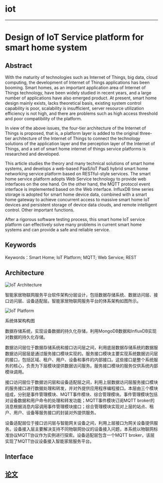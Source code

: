 # iot


---

# Design of IoT Service platform for smart home system


## Abstract
With the maturity of technologies such as Internet of Things, big data, cloud computing, the development of Internet of Things applications has been booming. Smart homes, as an important application area of Internet of Things technology, have been widely studied in recent years, and a large number of applications have also emerged product. At present, smart home design mainly exists, lacks theoretical basis, existing system control capability is poor, scalability is insufficient, server resource utilization efficiency is not high, and there are problems such as high access threshold and poor compatibility of the platform.

In view of the above issues, the four-tier architecture of the Internet of Things is proposed, that is, a platform layer is added to the original three-tier architecture of the Internet of Things to connect the technology solutions of the application layer and the perception layer of the Internet of Things, and a set of smart home internet of things service platforms is researched and developed.

This article studies the theory and many technical solutions of smart home systems, and develops a web-based PaaS/IoT PaaS hybrid smart home networking service platform based on RESTful-style services. The smart home service platform adopts Web Service technology to provide web interfaces on the one hand. On the other hand, the MQTT protocol event interface is implemented based on the Web interface. InfluxDB time series storage is adopted for smart home device data, combined with a smart home gateway to achieve concurrent access to massive smart home IoT devices and persistent storage of device data clouds, and remote intelligent control. Other important functions.

After a rigorous software testing process, this smart home IoT service platform can effectively solve many problems in current smart home systems and can provide a safe and reliable service.

## Keywords
Keywords：Smart Home; IoT Platform; MQTT; Web Service; REST

## Architecture
![IoT Architecture](https://github.com/ATM006/iot/blob/origin/dev/docs/image/%E7%B3%BB%E7%BB%9F%E6%95%B4%E4%BD%93%E6%9E%B6%E6%9E%84.png "System overall architecture")

智能家居物联网服务平台软件架构分层设计，包括数据存储系统、数据访问层、接口访问层、设备适配层。智能家居物联网服务平台的体系架构如图所示。

![IoT Platform](https://github.com/ATM006/iot/blob/origin/dev/docs/image/%E5%B9%B3%E5%8F%B0%E6%9E%B6%E6%9E%84.png "The architecture diagram of the Internet of things service platform")

系统体架构构图

数据存储系统，实现设备数据的持久化存储，利用MongoDB数据和InfluxDB实现对数据的持久化存储。

数据访问层位于数据存储系统和接口访问层之间，利用底层数据存储系统的数据服数据访问层层是通过服务接口模块实现的。服务接口模块主要实现系统数据访问层的接口，包括区域、租户、用户、设备和事件的内部接口。这些接口是整个系统服务的核心，负责为下层模块提供数据访问服务。服务接口模块的服务仅供系统内部模块调用。

接口访问层位于数据访问层和设备适配层之间，利用上层数据访问层服务接口模块的服务接口进行数据处理和转发，并对外提供应用程序编程接口。本层由三个模块组成，分别是事件管理模块、MQTT事件模块、综合管理模块。事件管理模块包括对设备数据和用户命令的处理和转发功能；MQTT事件模块订阅MQTT broker的消息根据消息内容调用事件管理模块接口；综合管理模块实现对上层的站点、租户、用户、设备等服务接口的封装对外提供服务。

设备适配层位于接口访问层与智能网关设备之间，利用上层接口为网关设备提供服务。设备接入层主要解决支持不同物联网协议的设备接入问题，本系统以物联网标准协议MQTT协议作为实例进行探索。设备适配层包含一个MQTT broker，该层实现了MQTT协议设备接入智能家居服务平台。


## Interface


## [论文](http://bodable.cn:8800/paper/%E8%AE%BA%E6%96%87-%E6%99%BA%E8%83%BD%E5%AE%B6%E5%B1%85%E6%9C%8D%E5%8A%A1%E5%B9%B3%E5%8F%B0%E8%AE%BE%E8%AE%A1.pdf "智能家居物联网服务平台设计.pdf")
